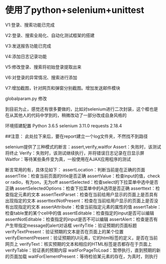 ﻿使用了python+selenium+unittest
 =====
V1:登录、搜索功能已完成

V2:登录、搜索全局化、自动化测试框架的搭建

V3:发送报告功能已完成

V4:添加日志记录功能

V5:修改登录、搜索将初始登录提取出来

V6:对登录的异常情况、搜索进行添加

V7:增加截图，针对网页和弹窗分别截图。增加发送邮件模块

globalparam.py 修改

到目前为止，感觉还有很多要做的，比如对selenium进行二次封装，这个框也是在从其他人的代码中学到的，稍微改动了一部分改成自身风格的

环境搭建配置
Python 3.6.5
selenium 3.11.0
requests 2.18.4

##注意：
此处拉下来后，要在report建立一个log文件夹，不然找不到路径

selenium提供了三种模式的断言：assert,verify,waitfor
    Assert：失败时，该测试将终止
    Verify：失败时，该测试继续执行，并将错误日志记录在日显示屏
    Waitfor：等待某些条件变为真，一般使用在AJAX应用程序的测试


断言常用的有，具体见如下：
assertLocation：判断当前是在正确的页面
assertTitle：检查当前页面的title是否正确
assertValue：检查input的值，check or radio，有为on，无为off
assertSelected：检查select的下拉菜单中选中是否正确
assertSelectedOptions：检查下拉菜单中的A选项是否正确
asserttext：检查指定元素的文本
assertTextParset：检查在当前给用户显示的页面上是否具有出现指定的文本
asserttextNotPresent：检查在当前给用户显示的页面上是否没有出现指定的文本
assertAttribute：检查当前指定元素的属性的值
assertTable：检查table里的某个cell中的值
assertEditable：检查指定的input是否可以编辑
assertNotEditable：检查指定的input是否不可以编辑
assertAlert：检查是否有产生带指定message的alert对话框
verifyTitle：验证预期的页面标题
verifyTextPresent：验证预期的文本是否在页面上的某个位置
verifyElementPresent：验证预期的UI元素，它的html标签的定义，是否在当前网页上
verifyText：核实预期的文本和相应的HTML标签是否都存在于页面上
verifyTable：验证表的预期内容
waitForPageToLoad：暂停执行，直到预期的新的页面加载
waitForElementPresent：等待检验某元素的存在，为真时，则执行
